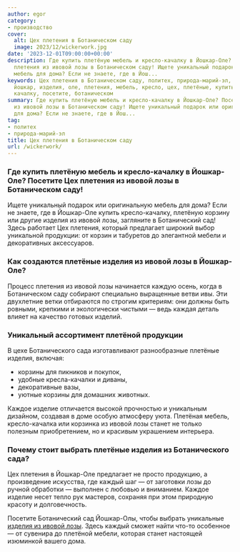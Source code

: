 ```yaml
---
author: egor
category:
- производство
cover:
  alt: Цех плетения в Ботаническом саду
  image: 2023/12/wickerwork.jpg
date: '2023-12-01T09:00:00+00:00'
description: Где купить плетёную мебель и кресло-качалку в Йошкар-Оле? Посетите Цех
  плетения из ивовой лозы в Ботаническом саду! Ищете уникальный подарок или оригинальную
  мебель для дома? Если не знаете, где в Йош...
keywords: Цех плетения в Ботаническом саду, политех, природа-марий-эл, лозы, ивовой,
  йошкар, изделия, оле, плетения, мебель, кресло, цех, плетёные, купить, плетёную,
  качалку, посетите, ботаническом
summary: Где купить плетёную мебель и кресло-качалку в Йошкар-Оле? Посетите Цех плетения
  из ивовой лозы в Ботаническом саду! Ищете уникальный подарок или оригинальную мебель
  для дома? Если не знаете, где в Йош...
tag:
- политех
- природа-марий-эл
title: Цех плетения в Ботаническом саду
url: /wickerwork/
---
```


### Где купить плетёную мебель и кресло-качалку в Йошкар-Оле? Посетите Цех плетения из ивовой лозы в Ботаническом саду!

Ищете уникальный подарок или оригинальную мебель для дома? Если не знаете, где в Йошкар-Оле купить кресло-качалку, плетёную корзину или другие изделия из ивовой лозы, загляните в Ботанический сад! Здесь работает Цех плетения, который предлагает широкий выбор уникальной продукции: от корзин и табуретов до элегантной мебели и декоративных аксессуаров.

### Как создаются плетёные изделия из ивовой лозы в Йошкар-Оле?

Процесс плетения из ивовой лозы начинается каждую осень, когда в Ботаническом саду собирают специально выращенные ветви ивы. Эти двухлетние ветки отбираются по строгим критериям: они должны быть ровными, крепкими и экологически чистыми — ведь каждая деталь влияет на качество готовых изделий.

### Уникальный ассортимент плетёной продукции

В цехе Ботанического сада изготавливают разнообразные плетёные изделия, включая:

- корзины для пикников и покупок,
- удобные кресла-качалки и диваны,
- декоративные вазы,
- уютные корзины для домашних животных.

Каждое изделие отличается высокой прочностью и уникальным дизайном, создавая в доме особую атмосферу уюта. Плетёная мебель, кресло-качалка или корзинка из ивовой лозы станет не только полезным приобретением, но и красивым украшением интерьера.

### Почему стоит выбрать плетёные изделия из Ботанического сада?

Цех плетения в Йошкар-Оле предлагает не просто продукцию, а произведение искусства, где каждый шаг — от заготовки лозы до ручной обработки — выполнен с любовью и вниманием. Каждое изделие несет тепло рук мастеров, сохраняя при этом природную красоту и долговечность.

Посетите Ботанический сад Йошкар-Олы, чтобы выбрать уникальные [изделия из ивовой лозы](https://botsad.volgatech.net/manufacture/khozyaystvennyy-otdel/). Здесь каждый сможет найти что-то особенное — от сувенира до плетёной мебели, которая станет настоящей изюминкой вашего дома.